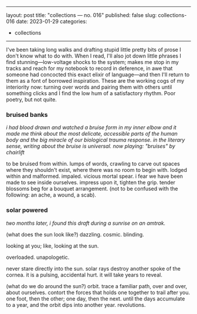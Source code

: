 
---
layout: post
title: "collections — no. 016"
published: false
slug: collections-016
date: 2023-01-29
categories:
  - collections
---

I've been taking long walks and drafting stupid little pretty bits of prose I don't know what to do with. When I read, I'll also jot down little phrases I find stunning—low-voltage shocks to the system; makes me stop in my tracks and reach for my notebook to record in deference, in awe that someone had concocted this exact elixir of language—and then I'll return to them as a font of borrowed inspiration. These are the working cogs of my interiority now: turning over words and pairing them with others until something clicks and I find the low hum of a satisfactory rhythm. Poor poetry, but not quite. 


### **bruised** **banks**
*i had blood drawn and watched a bruise form in my inner elbow and it made me think about the most delicate, accessible parts of the human body and the big miracle of our biological trauma response. in the literary sense, writing about the bruise is universal. now playing: "bruises" by chairlift*

to be bruised from within. lumps of words, crawling to carve out spaces where they shouldn't exist, where there was no room to begin with. lodged within and malformed. impaled. vicious mortal spear. i fear we have been made to see inside ourselves. impress upon it, tighten the grip. tender blossoms beg for a bouquet arrangement. (not to be confused with the following: an ache, a wound, a scab). 



### solar powered
*two months later, i found this draft during a sunrise on an amtrak.*

(what does the sun look like?) dazzling. cosmic. blinding. 

looking at you; like, looking at the sun. 

overloaded. unapologetic. 

never stare directly into the sun. solar rays destroy another spoke of the cornea. it is a pulsing, accidental hurt. it will take years to reveal. 

(what do we do around the sun?) orbit. trace a familiar path, over and over, about ourselves. contort the forces that holds one together to trail after you. one foot, then the other; one day, then the next. until the days accumulate to a year, and the orbit dips into another year. revolutions.
